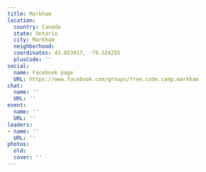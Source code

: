 ```yaml
---
title: Markham
location:
  country: Canada
  state: Ontario
  city: Markham
  neighborhood: 
  coordinates: 43.853917, -79.324255
  plusCode: ''
social:
  name: Facebook page
  URL: https://www.facebook.com/groups/free.code.camp.markham
chat:
  name: ''
  URL: ''
event:
  name: ''
  URL: ''
leaders:
- name: ''
  URL: ''
photos:
  old: 
  cover: ''
---
```


